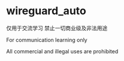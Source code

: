 # wireguard_auto

仅用于交流学习
禁止一切商业级及非法用途

For communication learning only

All commercial and illegal uses are prohibited
